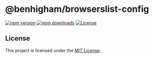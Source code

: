 # @benhigham/browserslist-config

[![npm version](https://img.shields.io/npm/v/@benhigham/browserslist-config.svg)](https://www.npmjs.com/package/@benhigham/browserslist-config)
[![npm downloads](https://img.shields.io/npm/dm/@benhigham/browserslist-config.svg)](https://www.npmjs.com/package/@benhigham/browserslist-config)
[![License](https://img.shields.io/github/license/benhigham/browserslist-config)](LICENSE.md)

## License

This project is licensed under the [MIT License](LICENSE.md).
